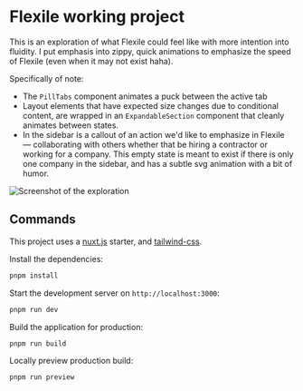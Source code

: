 # Flexile working project

This is an exploration of what Flexile could feel like with more intention into fluidity. I put emphasis into zippy, quick animations to emphasize the speed of Flexile (even when it may not exist haha).

Specifically of note:

- The `PillTabs` component animates a puck between the active tab
- Layout elements that have expected size changes due to conditional content, are wrapped in an `ExpandableSection` component that cleanly animates between states.
- In the sidebar is a callout of an action we'd like to emphasize in Flexile — collaborating with others whether that be hiring a contractor or working for a company. This empty state is meant to exist if there is only one company in the sidebar, and has a subtle svg animation with a bit of humor.

![Screenshot of the exploration](https://github.com/KenzoBenzo/flexile-working-project/assets/32865577/28df461e-c207-4709-b5d2-aada2a109c20)


## Commands

This project uses a [nuxt.js](https://nuxt.com/) starter, and [tailwind-css](https://tailwindcss.com/).

Install the dependencies:

```bash
pnpm install
```

Start the development server on `http://localhost:3000`:

```bash
pnpm run dev
```

Build the application for production:

```bash
pnpm run build
```

Locally preview production build:

```bash
pnpm run preview
```
